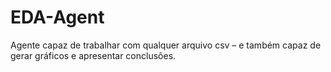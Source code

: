 # EDA-Agent
Agente capaz de trabalhar com qualquer arquivo csv – e também capaz de gerar gráficos e apresentar conclusões.
